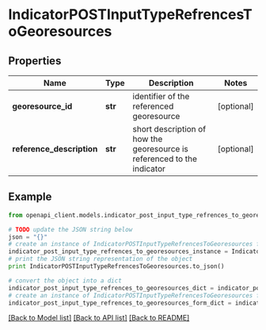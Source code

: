 # IndicatorPOSTInputTypeRefrencesToGeoresources


## Properties
Name | Type | Description | Notes
------------ | ------------- | ------------- | -------------
**georesource_id** | **str** | identifier of the referenced georesource | [optional] 
**reference_description** | **str** | short description of how the georesource is referenced to the indicator | [optional] 

## Example

```python
from openapi_client.models.indicator_post_input_type_refrences_to_georesources import IndicatorPOSTInputTypeRefrencesToGeoresources

# TODO update the JSON string below
json = "{}"
# create an instance of IndicatorPOSTInputTypeRefrencesToGeoresources from a JSON string
indicator_post_input_type_refrences_to_georesources_instance = IndicatorPOSTInputTypeRefrencesToGeoresources.from_json(json)
# print the JSON string representation of the object
print IndicatorPOSTInputTypeRefrencesToGeoresources.to_json()

# convert the object into a dict
indicator_post_input_type_refrences_to_georesources_dict = indicator_post_input_type_refrences_to_georesources_instance.to_dict()
# create an instance of IndicatorPOSTInputTypeRefrencesToGeoresources from a dict
indicator_post_input_type_refrences_to_georesources_form_dict = indicator_post_input_type_refrences_to_georesources.from_dict(indicator_post_input_type_refrences_to_georesources_dict)
```
[[Back to Model list]](../README.md#documentation-for-models) [[Back to API list]](../README.md#documentation-for-api-endpoints) [[Back to README]](../README.md)


